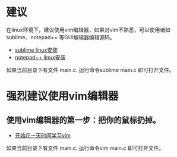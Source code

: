 
# 建议
在linux环境下，建议使用vim编辑器，如果对vim不熟悉，可以使用诸如sublime、notepad++ 等GUI编辑器编辑源码。
* [sublime linux安装](https://blog.csdn.net/u013491946/article/details/77662860)
* [notepad++ linux安装](https://www.cnblogs.com/cygis/p/8594164.html)

如果当前目录下有文件 main.c.  运行命令sublime main.c 即可打开文件。

# 强烈建议使用vim编辑器
## 使用vim编辑器的第一步：把你的鼠标扔掉。

* [开始花一天时间学习vim](https://blog.csdn.net/coder_watson/article/details/80378987)

如果当前目录下有文件 main.c. 运行命令vim main.c 即可打开文件。

